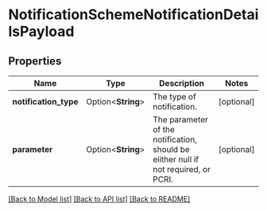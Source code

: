 # NotificationSchemeNotificationDetailsPayload

## Properties

Name | Type | Description | Notes
------------ | ------------- | ------------- | -------------
**notification_type** | Option<**String**> | The type of notification. | [optional]
**parameter** | Option<**String**> | The parameter of the notification, should be eiither null if not required, or PCRI. | [optional]

[[Back to Model list]](../README.md#documentation-for-models) [[Back to API list]](../README.md#documentation-for-api-endpoints) [[Back to README]](../README.md)


